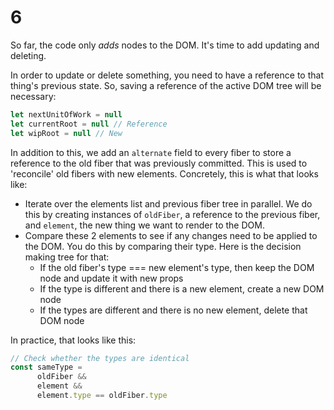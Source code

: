 # 6

So far, the code only *adds* nodes to the DOM. It's time to add updating and deleting.

In order to update or delete something, you need to have a reference to that thing's previous state. So, saving a reference of the active DOM tree will be necessary:

```js
let nextUnitOfWork = null
let currentRoot = null // Reference
let wipRoot = null // New
```

In addition to this, we add an `alternate` field to every fiber to store a reference to the old fiber that was previously committed. This is used to 'reconcile' old fibers with new elements. Concretely, this is what that looks like:

- Iterate over the elements list and previous fiber tree in parallel. We do this by creating instances of `oldFiber`, a reference to the previous fiber, and `element`, the new thing we want to render to the DOM.
- Compare these 2 elements to see if any changes need to be applied to the DOM. You do this by comparing their type. Here is the decision making tree for that:
  - If the old fiber's type === new element's type, then keep the DOM node and update it with new props
  - If the type is different and there is a new element, create a new DOM node
  - If the types are different and there is no new element, delete that DOM node

In practice, that looks like this:

```js
// Check whether the types are identical
const sameType =
      oldFiber &&
      element &&
      element.type == oldFiber.type
```